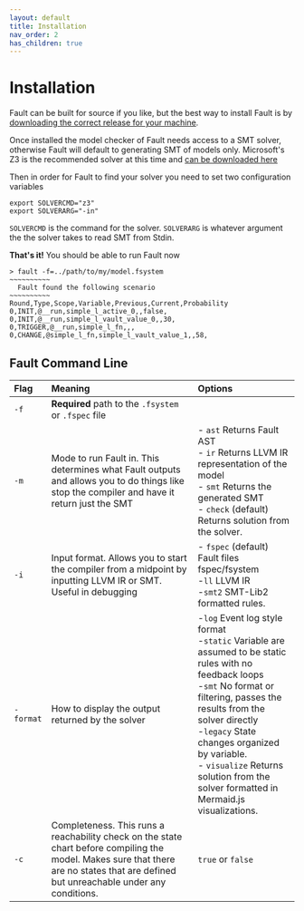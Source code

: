 ```yaml
---
layout: default
title: Installation
nav_order: 2
has_children: true
---
```

# Installation
Fault can be built for source if you like, but the best way to install Fault is by [downloading the correct release for your machine](https://github.com/Fault-lang/Fault/releases).

Once installed the model checker of Fault needs access to a SMT solver, otherwise Fault will default to generating SMT of models only. Microsoft's Z3 is the recommended solver at this time and [can be downloaded here](https://github.com/Z3Prover/z3/releases)

Then in order for Fault to find your solver you need to set two configuration variables

```
export SOLVERCMD="z3"
export SOLVERARG="-in"
```

`SOLVERCMD` is the command for the solver. `SOLVERARG` is whatever argument the the solver takes to read SMT from Stdin.

**That's it!** You should be able to run Fault now

```
> fault -f=../path/to/my/model.fsystem
~~~~~~~~~~
  Fault found the following scenario
~~~~~~~~~~
Round,Type,Scope,Variable,Previous,Current,Probability
0,INIT,@__run,simple_l_active_0,,false,
0,INIT,@__run,simple_l_vault_value_0,,30,
0,TRIGGER,@__run,simple_l_fn,,,
0,CHANGE,@simple_l_fn,simple_l_vault_value_1,,58,
```

## Fault Command Line

| Flag | Meaning | Options |
| :--- | :------ | :------ |
| `-f` | **Required** path to the `.fsystem` or `.fspec` file |  |
| `-m` | Mode to run Fault in. This determines what Fault outputs and allows you to do things like stop the compiler and have it return just the SMT | - `ast` Returns Fault AST <br> - `ir` Returns LLVM IR representation of the model <br>- `smt` Returns the generated SMT <br>- `check` (default) Returns solution from the solver. |
| `-i` | Input format. Allows you to start the compiler from a midpoint by inputting LLVM IR or SMT. Useful in debugging |- `fspec` (default) Fault files fspec/fsystem <br>-`ll` LLVM IR<br> -`smt2` SMT-Lib2 formatted rules.|
| `-format` | How to display the output returned by the solver | -`log` Event log style format <br>-`static` Variable are assumed to be static rules with no feedback loops <br> -`smt` No format or filtering, passes the results from the solver directly <br> -`legacy` State changes organized by variable. <br>- `visualize` Returns solution from the solver formatted in Mermaid.js visualizations.
| `-c` | Completeness. This runs a reachability check on the state chart before compiling the model. Makes sure that there are no states that are defined but unreachable under any conditions.| `true` or `false` |